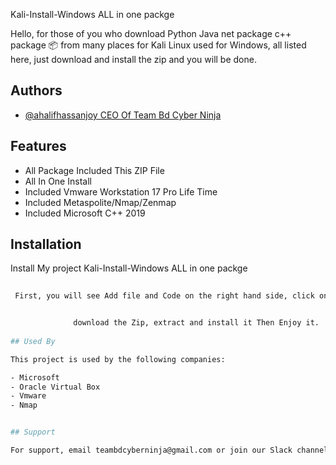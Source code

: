  Kali-Install-Windows ALL in one packge 

Hello, for those of you who download Python Java net package c++ package 📦 from many places for Kali Linux used for Windows, all listed here, just download and install the zip and you will be done.


## Authors

- [@ahalifhassanjoy CEO Of Team Bd Cyber Ninja](https://www.github.com/Alif145)


## Features

- All Package Included This ZIP File
- All In One Install
- Included Vmware Workstation 17 Pro Life Time
- Included Metaspolite/Nmap/Zenmap
- Included Microsoft C++ 2019 


## Installation

Install My project Kali-Install-Windows ALL in one packge

```bash
  
 First, you will see Add file and Code on the right hand side, click on the Code


              download the Zip, extract and install it Then Enjoy it.
    
## Used By

This project is used by the following companies:

- Microsoft
- Oracle Virtual Box
- Vmware
- Nmap


## Support

For support, email teambdcyberninja@gmail.com or join our Slack channel.
